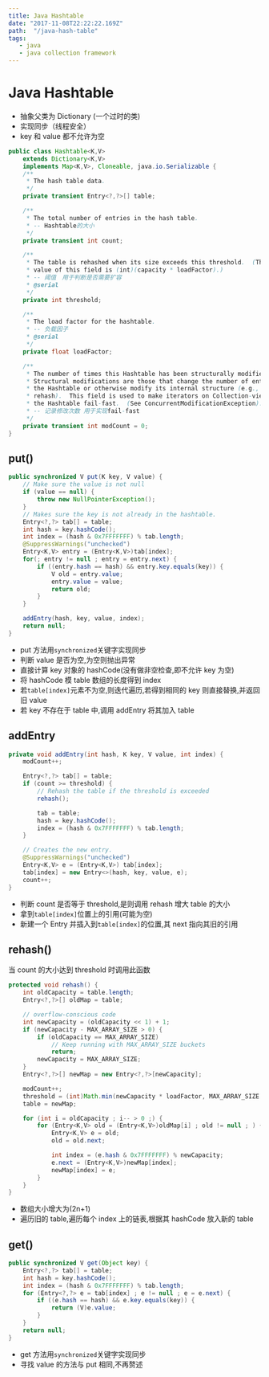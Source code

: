 ```yaml
---
title: Java Hashtable
date: "2017-11-08T22:22:22.169Z"
path:  "/java-hash-table"
tags:
   - java
   - java collection framework
---
```


# Java Hashtable

* 抽象父类为 Dictionary (一个过时的类)
* 实现同步（线程安全）
* key 和 value 都不允许为空

```java
public class Hashtable<K,V>
    extends Dictionary<K,V>
    implements Map<K,V>, Cloneable, java.io.Serializable {
    /**
     * The hash table data.
     */
    private transient Entry<?,?>[] table;

    /**
     * The total number of entries in the hash table.
     * -- Hashtable的大小
     */
    private transient int count;

    /**
     * The table is rehashed when its size exceeds this threshold.  (The
     * value of this field is (int)(capacity * loadFactor).)
     * -- 阈值　用于判断是否需要扩容
     * @serial
     */
    private int threshold;

    /**
     * The load factor for the hashtable.
     * -- 负载因子
     * @serial
     */
    private float loadFactor;

    /**
     * The number of times this Hashtable has been structurally modified
     * Structural modifications are those that change the number of entries in
     * the Hashtable or otherwise modify its internal structure (e.g.,
     * rehash).  This field is used to make iterators on Collection-views of
     * the Hashtable fail-fast.  (See ConcurrentModificationException).
     * -- 记录修改次数 用于实现fail-fast
     */
    private transient int modCount = 0;
}
```

## put()

```java
public synchronized V put(K key, V value) {
    // Make sure the value is not null
    if (value == null) {
        throw new NullPointerException();
    }
    // Makes sure the key is not already in the hashtable.
    Entry<?,?> tab[] = table;
    int hash = key.hashCode();
    int index = (hash & 0x7FFFFFFF) % tab.length;
    @SuppressWarnings("unchecked")
    Entry<K,V> entry = (Entry<K,V>)tab[index];
    for(; entry != null ; entry = entry.next) {
        if ((entry.hash == hash) && entry.key.equals(key)) {
            V old = entry.value;
            entry.value = value;
            return old;
        }
    }

    addEntry(hash, key, value, index);
    return null;
}
```

* put 方法用`synchronized`关键字实现同步
* 判断 value 是否为空,为空则抛出异常
* 直接计算 key 对象的 hashCode(没有做非空检查,即不允许 key 为空)
* 将 hashCode 模 table 数组的长度得到 index
* 若`table[index]`元素不为空,则迭代遍历,若得到相同的 key 则直接替换,并返回旧 value
* 若 key 不存在于 table 中,调用 addEntry 将其加入 table

## addEntry

```java
private void addEntry(int hash, K key, V value, int index) {
    modCount++;

    Entry<?,?> tab[] = table;
    if (count >= threshold) {
        // Rehash the table if the threshold is exceeded
        rehash();

        tab = table;
        hash = key.hashCode();
        index = (hash & 0x7FFFFFFF) % tab.length;
    }

    // Creates the new entry.
    @SuppressWarnings("unchecked")
    Entry<K,V> e = (Entry<K,V>) tab[index];
    tab[index] = new Entry<>(hash, key, value, e);
    count++;
}
```

* 判断 count 是否等于 threshold,是则调用 rehash 增大 table 的大小
* 拿到`table[index]`位置上的引用(可能为空)
* 新建一个 Entry 并插入到`table[index]`的位置,其 next 指向其旧的引用

## rehash()

当 count 的大小达到 threshold 时调用此函数

```java
protected void rehash() {
    int oldCapacity = table.length;
    Entry<?,?>[] oldMap = table;

    // overflow-conscious code
    int newCapacity = (oldCapacity << 1) + 1;
    if (newCapacity - MAX_ARRAY_SIZE > 0) {
        if (oldCapacity == MAX_ARRAY_SIZE)
            // Keep running with MAX_ARRAY_SIZE buckets
            return;
        newCapacity = MAX_ARRAY_SIZE;
    }
    Entry<?,?>[] newMap = new Entry<?,?>[newCapacity];

    modCount++;
    threshold = (int)Math.min(newCapacity * loadFactor, MAX_ARRAY_SIZE + 1);
    table = newMap;

    for (int i = oldCapacity ; i-- > 0 ;) {
        for (Entry<K,V> old = (Entry<K,V>)oldMap[i] ; old != null ; ) {
            Entry<K,V> e = old;
            old = old.next;

            int index = (e.hash & 0x7FFFFFFF) % newCapacity;
            e.next = (Entry<K,V>)newMap[index];
            newMap[index] = e;
        }
    }
}
```

* 数组大小增大为(2n+1)
* 遍历旧的 table,遍历每个 index 上的链表,根据其 hashCode 放入新的 table

## get()

```java
public synchronized V get(Object key) {
    Entry<?,?> tab[] = table;
    int hash = key.hashCode();
    int index = (hash & 0x7FFFFFFF) % tab.length;
    for (Entry<?,?> e = tab[index] ; e != null ; e = e.next) {
        if ((e.hash == hash) && e.key.equals(key)) {
            return (V)e.value;
        }
    }
    return null;
}
```

* get 方法用`synchronized`关键字实现同步
* 寻找 value 的方法与 put 相同,不再赘述
